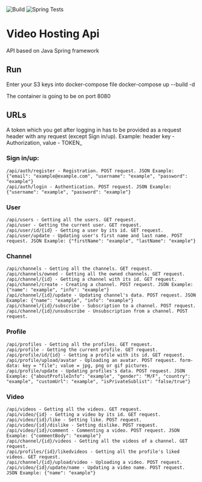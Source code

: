 ![Build](https://github.com/ThereAreNoTasksForUs/video_hosting_api/workflows/Build/badge.svg)
![Spring Tests](https://github.com/ThereAreNoTasksForUs/video_hosting_api/workflows/Spring%20Tests/badge.svg)

# Video Hosting Api
API based on Java Spring framework

## Run
Enter your S3 keys into docker-compose file
docker-compose up --build -d
  
The container is going to be on port 8080
 
## URLs
A token which you get after logging in has to be provided as a request header with any request (except Sign in/up). Example: header key - Authorization, value - TOKEN_<token>
### Sign in/up:
    /api/auth/register - Registration. POST request. JSON Example: {"email": "example@example.com", "username": "example", "password": "example"}
    /api/auth/login - Authentication. POST request. JSON Example: {"username": "example", "password": "example"}
### User
    /api/users - Getting all the users. GET request.
    /api/user - Getting the current user. GET request.
    /api/user/id/{id} - Getting a user by its id. GET request.
    /api/user/update - Updating user's first name and last name. POST request. JSON Example: {"firstName": "example", "lastName": "example"}
### Channel
    /api/channels - Getting all the channels. GET request.
    /api/channels/owned - Getting all the owned channels. GET request.
    /api/channel/{id} - Getting a channel with its id. GET request.
    /api/channel/create - Creating a channel. POST request. JSON Example: {"name": "example", "info": "example"}
    /api/channel/{id}/update - Updating channel's data. POST request. JSON Example: {"name": "example", "info": "example"}
    /api/channel/{id}/subscribe - Subscription to a channel. POST request.
    /api/channel/{id}/unsubscribe - Unsubscription from a channel. POST request.
### Profile
    /api/profiles - Getting all the profiles. GET request.
    /api/profile - Getting the current profile. GET request.
    /api/profile/id/{id} - Getting a profile with its id. GET request.
    /api/profile/upload/avatar - Uploading an avatar. POST request. form-data: key = "file"; value = jpg, png or gif pictures.
    /api/profile/update - Updating profiles's data. POST request. JSON Example: {"aboutProfileInfo": "example", "gender": "M/F", "country": "example", "customUrl": "example", "isPrivateSublist": "false/true"}
### Video
    /api/videos - Getting all the videos. GET request.
    /api/video/{id} - Getting a video by its id. GET request.
    /api/video/{id}/like - Setting like. POST request.
    /api/video/{id}/dislike - Setting dislike. POST request.
    /api/video/{id}/comment - Commenting a video. POST request. JSON Example: {"commentBody": "example"}
    /api/channel/{id}/videos - Getting all the videos of a channel. GET request.
    /api/profiles/{id}/likedvideos - Getting all the profile's liked videos. GET request.
    /api/channel/{id}/upload/video - Uploading a video. POST request.
    /api/video/{id}/update/name - Updating a video name. POST request. JSON Example: {"name": "example"}
